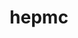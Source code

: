 ---
title: "hepmc"
layout: cache
categories: [package, develop]
meta: {"compilers": ["gcc@=11.4.0"], "num_specs": 2, "num_specs_by_stack": {"hep": 2, "root": 2}, "oss": ["ubuntu22.04"], "platforms": ["linux"], "stacks": ["hep", "root"], "targets": ["x86_64_v3"], "versions": ["2.06.11"]}
spec_details: [{"compiler": "gcc@=11.4.0", "hash": "6pqobbe2wctfgnuitu5sbw4omn7fl35e", "os": "ubuntu22.04", "platform": "linux", "size": "-", "stacks": ["hep", "root"], "target": "x86_64_v3", "variants": ["build_system=cmake", "build_type=Release", "generator=make", "~ipo", "length=MM", "momentum=GEV"], "versions": ["2.06.11"]}, {"compiler": "gcc@=11.4.0", "hash": "vgkcd3rljr3zad7vjdr4lthswcpi5dd3", "os": "ubuntu22.04", "platform": "linux", "size": "-", "stacks": ["hep", "root"], "target": "x86_64_v3", "variants": ["build_system=cmake", "build_type=Release", "generator=make", "~ipo", "length=MM", "momentum=GEV"], "versions": ["2.06.11"]}]
---